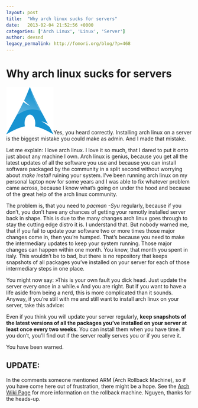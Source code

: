 ```yaml
---
layout: post
title:  "Why arch linux sucks for servers"
date:   2013-02-04 21:52:56 +0000
categories: ['Arch Linux', 'Linux', 'Server']
author: devsnd
legacy_permalink: http://fomori.org/blog/?p=468
---
```



Why arch linux sucks for servers
================================

[![archlogo](/assets/images/archlogo.png)](http://fomori.org/blog/?attachment_id=472)Yes, you heard correctly. Installing arch linux on a server is the biggest mistake you could make as admin. And I made that mistake.

Let me explain: I love arch linux. I love it so much, that I dared to put it onto just about any machine I own. Arch linux is genius, because you get all the latest updates of all the software you use and because you can install software packaged by the community in a split second without worrying about *make install* ruining your system. I’ve been running arch linux on my personal laptop now for some years and I was able to fix whatever problem came across, because I know what’s going on under the hood and because of the great help of the arch linux community.

The problem is, that you need to *pacman -Syu* regularly, because if you don’t, you don’t have any chances of getting your remotly installed server back in shape. This is due to the many changes arch linux goes through to stay the cutting edge distro it is. I understand that. But nobody warned me, that if you fail to update your software two or more times those major changes come in, then you’re humped. That’s because you need to make the intermediary updates to keep your system running. Those major changes can happen within one month. You know, that month you spent in italy. This wouldn’t be to bad, but there is no repository that keeps snapshots of all packages you’ve installed on your server for each of those intermediary steps in one place.

You might now say: »This is your own fault you dick head. Just update the server every once in a while.« And you are right. But if you want to have a life aside from being a nerd, this is more complicated than it sounds. Anyway, if you’re still with me and still want to install arch linux on your server, take this advice:

Even if you think you will update your server regularly, **keep snapshots of the latest versions of all the packages you’ve installed on your server at least once every two weeks**. You can install them when you have time. If you don’t, you’ll find out if the server really serves you or if you serve it.

You have been warned.

UPDATE:
-------

In the comments someone mentioned ARM (Arch Rollback Machine), so if you have come here out of frustration, there might be a hope. See the [Arch Wiki Page](https://wiki.archlinux.org/index.php/Downgrading_Packages#Arch_Rollback_Machine "ARM Arch Rollback Machine") for more information on the rollback machine. Nguyen, thanks for the heads-up.

  

	